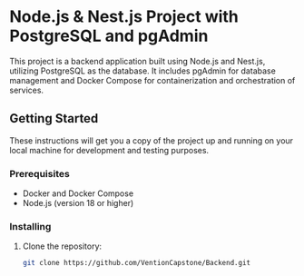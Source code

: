 # Node.js & Nest.js Project with PostgreSQL and pgAdmin

This project is a backend application built using Node.js and Nest.js, utilizing PostgreSQL as the database. It includes pgAdmin for database management and Docker Compose for containerization and orchestration of services.

## Getting Started

These instructions will get you a copy of the project up and running on your local machine for development and testing purposes.

### Prerequisites

- Docker and Docker Compose
- Node.js (version 18 or higher)

### Installing

1. Clone the repository:
   ```bash
   git clone https://github.com/VentionCapstone/Backend.git
   ```
